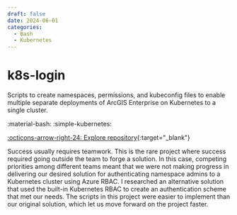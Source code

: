 ```yaml
---
draft: false 
date: 2024-06-01
categories:
  - Bash
  - Kubernetes
---
```


# k8s-login

Scripts to create namespaces, permissions, and kubeconfig files to enable multiple separate deployments of ArcGIS Enterprise on Kubernetes to a single cluster. 

:material-bash:
:simple-kubernetes:

[:octicons-arrow-right-24: Explore repository](https://github.com/travisormsby/k8s-login){:target="_blank"}

<!-- more -->

Success usually requires teamwork. This is the rare project where success required going outside the team to forge a solution. In this case, competing priorities among different teams meant that we were not making progress in delivering our desired solution for authenticating namespace admins to a Kubernetes cluster using Azure RBAC. I researched an alternative solution that used the built-in Kubernetes RBAC to create an authentication scheme that met our needs. The scripts in this project were easier to implement than our original solution, which let us move forward on the project faster.